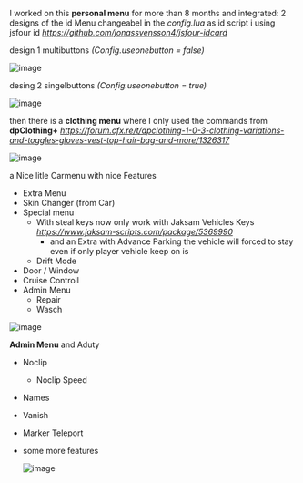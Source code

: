 I worked on this **personal menu** for more than 8 months and integrated:
2 designs of the id Menu changeabel in the *config.lua* as id script i using jsfour id *https://github.com/jonassvensson4/jsfour-idcard*

design 1 multibuttons *(Config.useonebutton = false)*

![image](https://github.com/Partyleonyt/pl_personal/assets/78225189/26693511-e8e7-41e7-ae7d-880e075c4244)

desing 2 singelbuttons *(Config.useonebutton = true)*

![image](https://github.com/Partyleonyt/pl_personal/assets/78225189/1f15243d-f4c6-41f9-9665-7211af128ad1)

then there is a **clothing menu** where I only used the commands from **dpClothing+** *https://forum.cfx.re/t/dpclothing-1-0-3-clothing-variations-and-toggles-gloves-vest-top-hair-bag-and-more/1326317*

![image](https://github.com/Partyleonyt/pl_personal/assets/78225189/e77edb63-1b51-482d-9dd6-9b488856f14f)

a Nice litle Carmenu with nice Features

- Extra Menu
- Skin Changer (from Car)
- Special menu
    - With steal keys now only work with Jaksam Vehicles Keys *https://www.jaksam-scripts.com/package/5369990*
       - and an Extra with Advance Parking the vehicle will forced to stay even if only player vehicle keep on is
    - Drift Mode 
- Door / Window
- Cruise Controll
- Admin Menu
    - Repair
    - Wasch

![image](https://github.com/Partyleonyt/pl_personal/assets/78225189/859583d3-a002-4024-a659-bee7c0da2fb5)

**Admin Menu** and Aduty

- Noclip
    - Noclip Speed
- Names
- Vanish
- Marker Teleport
- some more features

  ![image](https://github.com/Partyleonyt/pl_personal/assets/78225189/293ec2fd-0879-4b5d-ab99-0f1ac24eea19)
